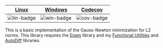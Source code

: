 | [Linux][lin-link] | [Windows][win-link] | [Codecov][cov-link] |
| :---------------: | :-----------------: | :-------------------: |
| ![lin-badge]      | ![win-badge]        | ![cov-badge]          |

[lin-badge]: https://travis-ci.org/phillyfan1138/GaussNewton.svg?branch=master "Travis build status"
[lin-link]:  https://travis-ci.org/phillyfan1138/GaussNewton "Travis build status"
[win-badge]: https://ci.appveyor.com/api/projects/status/qdyfevsgl7tvfyy8?svg=true "AppVeyor build status"
[win-link]:  https://ci.appveyor.com/project/phillyfan1138/gaussnewton "AppVeyor build status"
[cov-badge]: https://codecov.io/gh/phillyfan1138/GaussNewton/branch/master/graph/badge.svg
[cov-link]:  https://codecov.io/gh/phillyfan1138/GaussNewton


This is a basic implementation of the Gauss-Newton minimization for L2 norms.  This library requires the <a href="http://eigen.tuxfamily.org/index.php?title=Main_Page">Eigen</a> library and my [Functional Utilities](https://github.com/phillyfan1138/FunctionalUtilities) and [AutoDiff](https://github.com/phillyfan1138/AutoDiff) libraries.
